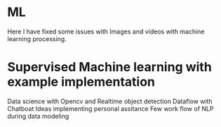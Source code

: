 # ML
Here I have fixed some issues with Images and videos with machine learning processing.
# Supervised Machine learning with example implementation 
Data science with Opencv and Realtime object detection 
Dataflow with Chatboat Ideas implementing personal assitance
Few work flow of NLP during data modeling 
